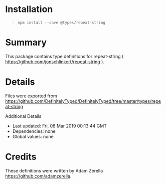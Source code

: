# Installation
> `npm install --save @types/repeat-string`

# Summary
This package contains type definitions for repeat-string ( https://github.com/jonschlinkert/repeat-string ).

# Details
Files were exported from https://github.com/DefinitelyTyped/DefinitelyTyped/tree/master/types/repeat-string

Additional Details
 * Last updated: Fri, 08 Mar 2019 00:13:44 GMT
 * Dependencies: none
 * Global values: none

# Credits
These definitions were written by  Adam Zerella <https://github.com/adamzerella>.

